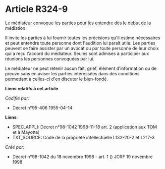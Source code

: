 # Article R324-9

Le médiateur convoque les parties pour les entendre dès le début de la médiation.

Il invite les parties à lui fournir toutes les précisions qu'il estime nécessaires et peut entendre toute personne dont
l'audition lui paraît utile. Les parties peuvent se faire assister par un avocat ou par toute personne de leur choix qui a
reçu l'accord du médiateur. Seules sont admises à participer aux réunions les personnes convoquées par lui.

Le médiateur ne peut retenir aucun fait, grief, élément d'information ou de preuve sans en aviser les parties intéressées
dans des conditions permettant à celles-ci d'en discuter le bien-fondé.

**Liens relatifs à cet article**

_Codifié par_:

  - Décret n°95-406 1955-04-14

**Liens**:

  - SPEC_APPLI: Décret n°98-1042 1998-11-18 art. 2 (application aux TOM et à Mayotte)
  - TXT_SOURCE: Code de la propriété intellectuelle L132-20-2 et L217-3

_Créé par_:

  - Décret n°98-1042 du 18 novembre 1998 - art. 1 () JORF 19 novembre 1998
